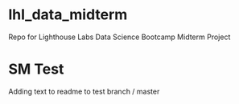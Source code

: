 # lhl_data_midterm
Repo for Lighthouse Labs Data Science Bootcamp Midterm Project

# SM Test
Adding text to readme to test branch / master